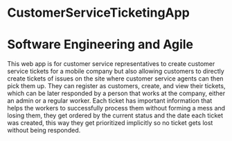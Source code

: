 # CustomerServiceTicketingApp
# Software Engineering and Agile

This web app is for customer service representatives to create customer service tickets for a mobile company but also allowing customers to directly create tickets of issues on the site where customer service agents can then pick them up. They can register as customers, create, and view their tickets, which can be later responded by a person that works at the company, either an admin or a regular worker. Each ticket has important information that helps the workers to successfully process them without forming a mess and losing them, they get ordered by the current status and the date each ticket was created, this way they get prioritized implicitly so no ticket gets lost without being responded.
